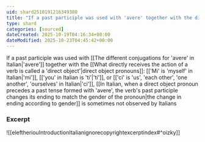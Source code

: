 ```yaml
---
uid: shard2510191216349380
title: "If a past participle was used with 'avere' together with the direct object pronouns 'mi', 'ti', or 'ci', the change in ending according to gender is sometimes not observed by Italians"
type: shard
categories: [sourced]
dateCreated: 2025-10-19T04:16:34+00:00
dateModified: 2025-10-23T04:45:42+00:00
---
```

If a past participle was used with [[The different conjugations for 'avere' in Italian|'avere']] together with the [[What directly receives the action of a verb is called a 'direct object'|direct object pronouns]]: [['Mi' is 'myself' in Italian|'mi']], [['you' in Italian is 'ti'|'ti']], or [['ci' is 'us', 'each other', 'one another', 'ourselves' in Italian|'ci']], [[In Italian, when a direct object pronoun precedes a past tense formed with 'avere', the verb's past participle changes its ending to match the gender of the pronoun|the change in ending according to gender]] is sometimes not observed by Italians
### Excerpt
![[eleftheriouIntroductionItalianignorecopyrightexcerptindex#^oizky]]